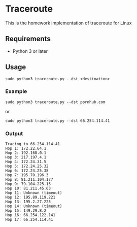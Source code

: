 # Traceroute

This is the homework implementation of traceroute for Linux

## Requirements

- Python 3 or later

## Usage
```
sudo python3 traceroute.py --dst <destination>
```

### Example

```
sudo python3 traceroute.py --dst pornhub.com
```

or

```
sudo python3 traceroute.py --dst 66.254.114.41
```

### Output

```
Tracing to 66.254.114.41
Hop 1: 172.22.64.1
Hop 2: 192.168.0.1
Hop 3: 217.197.4.1
Hop 4: 172.24.31.5
Hop 5: 172.24.25.32
Hop 6: 172.24.25.38
Hop 7: 195.70.196.3
Hop 8: 81.211.104.177
Hop 9: 79.104.225.15
Hop 10: 81.211.45.63
Hop 11: Unknown (timeout)
Hop 12: 195.89.119.221
Hop 13: 195.2.27.225
Hop 14: Unknown (timeout)
Hop 15: 149.29.8.2
Hop 16: 66.254.122.141
Hop 17: 66.254.114.41